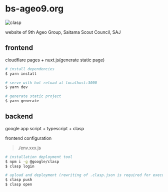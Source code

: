 # bs-ageo9.org
![clasp](https://github.com/bs-ageo09/bs-ageo9.org/workflows/clasp/badge.svg?branch=master)

website of 9th Ageo Group, Saitama Scout Council, SAJ

## frontend
cloudflare pages + nuxt.js(generate static page)

``` bash
# install dependencies
$ yarn install

# serve with hot reload at localhost:3000
$ yarn dev

# generate static project
$ yarn generate
```

## backend
google app script + typescript + clasp

frontend configuration
> ./env.xxx.js

```bash
# installation deployment tool
$ npm i -g @google/clasp
$ clasp login

# upload and deployment (rewriting of .clasp.json is required for execution)
$ clasp push
$ clasp open
```
